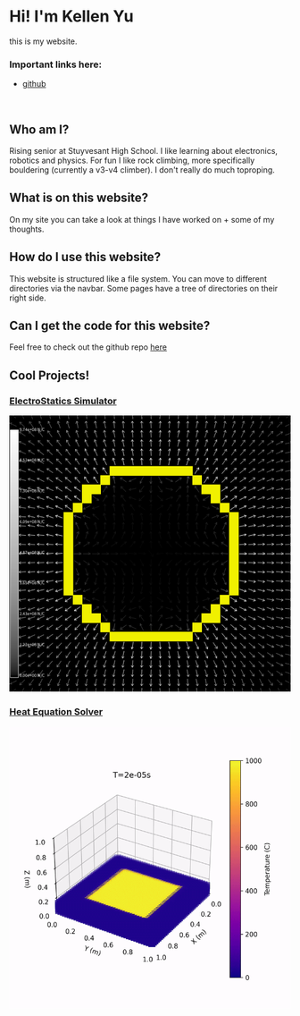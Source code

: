 # Hi! I'm Kellen Yu
this is my website.
<br>
### Important links here:
- [github](https://github.com/ringedSquid)
<br>

## Who am I?
Rising senior at Stuyvesant High School. I like learning about electronics, robotics and physics. 
For fun I like rock climbing, more specifically bouldering (currently a v3-v4 climber). I don't really do much toproping. 
<br>
## What is on this website?
On my site you can take a look at things I have worked on + some of my thoughts.
<br>
## How do I use this website?
This website is structured like a file system.
You can move to different directories via the navbar.
Some pages have a tree of directories on their right side.
<br>
## Can I get the code for this website?
Feel free to check out the github repo [here](https://github.com/ringedSquid/kellenyu.com)
## Cool Projects!
### [ElectroStatics Simulator](https://kellenyu.com/home/ElectroStatics-Sim)
![App Screenshot](https://github.com/Stuycs-K/final-project-5-yu-kellen/raw/main/images/ChargedSphere.png)
### [Heat Equation Solver](https://kellenyu.com/home/Heat-Sim)
![1](https://raw.githubusercontent.com/Stuycs-K/project03-final-10-zhua-yuk/refs/heads/main/images/platform.gif)
